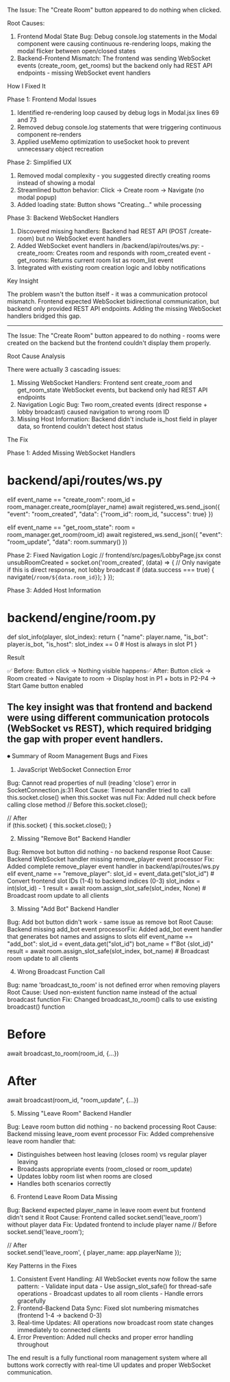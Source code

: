 The Issue: The "Create Room" button appeared to do nothing when clicked.

  Root Causes:
  1. Frontend Modal State Bug: Debug console.log statements in the Modal component were causing continuous
  re-rendering loops, making the modal flicker between open/closed states
  2. Backend-Frontend Mismatch: The frontend was sending WebSocket events (create_room, get_rooms) but the
  backend only had REST API endpoints - missing WebSocket event handlers

  How I Fixed It

  Phase 1: Frontend Modal Issues

  1. Identified re-rendering loop caused by debug logs in Modal.jsx lines 69 and 73
  2. Removed debug console.log statements that were triggering continuous component re-renders
  3. Applied useMemo optimization to useSocket hook to prevent unnecessary object recreation

  Phase 2: Simplified UX

  1. Removed modal complexity - you suggested directly creating rooms instead of showing a modal
  2. Streamlined button behavior: Click → Create room → Navigate (no modal popup)
  3. Added loading state: Button shows "Creating..." while processing

  Phase 3: Backend WebSocket Handlers

  1. Discovered missing handlers: Backend had REST API (POST /create-room) but no WebSocket event handlers
  2. Added WebSocket event handlers in /backend/api/routes/ws.py:
    - create_room: Creates room and responds with room_created event
    - get_rooms: Returns current room list as room_list event
  3. Integrated with existing room creation logic and lobby notifications

  Key Insight

  The problem wasn't the button itself - it was a communication protocol mismatch. Frontend expected WebSocket
   bidirectional communication, but backend only provided REST API endpoints. Adding the missing WebSocket
  handlers bridged this gap.

---

  The Issue: The "Create Room" button appeared to do nothing - rooms were created on the backend but the frontend
  couldn't display them properly.

  Root Cause Analysis

  There were actually 3 cascading issues:

  1. Missing WebSocket Handlers: Frontend sent create_room and get_room_state WebSocket events, but backend
  only had REST API endpoints
  2. Navigation Logic Bug: Two room_created events (direct response + lobby broadcast) caused navigation to
  wrong room ID
  3. Missing Host Information: Backend didn't include is_host field in player data, so frontend couldn't
  detect host status

  The Fix

  Phase 1: Added Missing WebSocket Handlers
  # backend/api/routes/ws.py
  elif event_name == "create_room":
      room_id = room_manager.create_room(player_name)
      await registered_ws.send_json({
          "event": "room_created",
          "data": {"room_id": room_id, "success": true}
      })

  elif event_name == "get_room_state":
      room = room_manager.get_room(room_id)
      await registered_ws.send_json({
          "event": "room_update",
          "data": room.summary()
      })

  Phase 2: Fixed Navigation Logic
  // frontend/src/pages/LobbyPage.jsx
  const unsubRoomCreated = socket.on('room_created', (data) => {
    // Only navigate if this is direct response, not lobby broadcast
    if (data.success === true) {
      navigate(`/room/${data.room_id}`);
    }
  });

  Phase 3: Added Host Information
  # backend/engine/room.py
  def slot_info(player, slot_index):
      return {
          "name": player.name,
          "is_bot": player.is_bot,
          "is_host": slot_index == 0  # Host is always in slot P1
      }

  Result

  ✅ Before: Button click → Nothing visible happens✅ After: Button click → Room created → Navigate to room →
  Display host in P1 + bots in P2-P4 → Start Game button enabled

  The key insight was that frontend and backend were using different communication protocols (WebSocket vs
  REST), which required bridging the gap with proper event handlers.
  ---
  ⏺ Summary of Room Management Bugs and Fixes

  1. JavaScript WebSocket Connection Error

  Bug: Cannot read properties of null (reading 'close') error in SocketConnection.js:31
  Root Cause: Timeout handler tried to call this.socket.close() when this.socket was null
  Fix: Added null check before calling close method
  // Before
  this.socket.close();

  // After  
  if (this.socket) {
      this.socket.close();
  }

  2. Missing "Remove Bot" Backend Handler

  Bug: Remove bot button did nothing - no backend response
  Root Cause: Backend WebSocket handler missing remove_player event processor
  Fix: Added complete remove_player event handler in backend/api/routes/ws.py
  elif event_name == "remove_player":
      slot_id = event_data.get("slot_id")
      # Convert frontend slot IDs (1-4) to backend indices (0-3)
      slot_index = int(slot_id) - 1
      result = await room.assign_slot_safe(slot_index, None)
      # Broadcast room update to all clients

  3. Missing "Add Bot" Backend Handler

  Bug: Add bot button didn't work - same issue as remove bot
  Root Cause: Backend missing add_bot event processorFix: Added add_bot event handler that generates bot names
   and assigns to slots
  elif event_name == "add_bot":
      slot_id = event_data.get("slot_id")
      bot_name = f"Bot {slot_id}"
      result = await room.assign_slot_safe(slot_index, bot_name)
      # Broadcast room update to all clients

  4. Wrong Broadcast Function Call

  Bug: name 'broadcast_to_room' is not defined error when removing players
  Root Cause: Used non-existent function name instead of the actual broadcast function
  Fix: Changed broadcast_to_room() calls to use existing broadcast() function
  # Before
  await broadcast_to_room(room_id, {...})

  # After
  await broadcast(room_id, "room_update", {...})

  5. Missing "Leave Room" Backend Handler

  Bug: Leave room button did nothing - no backend processing
  Root Cause: Backend missing leave_room event processor
  Fix: Added comprehensive leave room handler that:
  - Distinguishes between host leaving (closes room) vs regular player leaving
  - Broadcasts appropriate events (room_closed or room_update)
  - Updates lobby room list when rooms are closed
  - Handles both scenarios correctly

  6. Frontend Leave Room Data Missing

  Bug: Backend expected player_name in leave room event but frontend didn't send it
  Root Cause: Frontend called socket.send('leave_room') without player data
  Fix: Updated frontend to include player name
  // Before
  socket.send('leave_room');

  // After  
  socket.send('leave_room', { player_name: app.playerName });

  Key Patterns in the Fixes

  1. Consistent Event Handling: All WebSocket events now follow the same pattern:
    - Validate input data
    - Use assign_slot_safe() for thread-safe operations
    - Broadcast updates to all room clients
    - Handle errors gracefully
  2. Frontend-Backend Data Sync: Fixed slot numbering mismatches (frontend 1-4 → backend 0-3)
  3. Real-time Updates: All operations now broadcast room state changes immediately to connected clients
  4. Error Prevention: Added null checks and proper error handling throughout

  The end result is a fully functional room management system where all buttons work correctly with real-time
  UI updates and proper WebSocket communication.